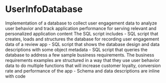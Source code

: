# UserInfoDatabase
Implementation of a database to collect user engagement data to analyze user behavior and track application performance for serving relevant and personalized application content
The SQL script includes
	- SQL script that creates, loads and structures the database for recording user engagement data of a review app
	- SQL script that shows the database design and data descriptions with some object metadata
	- SQL script that queries the database to address a few sample business requirements. The business requirements examples are structured in a way that they use         user behavior data to do multiple functions that will increase customer loyalty, conversion rate and performance of the app
	- Schema and data descriptions are inline with code
